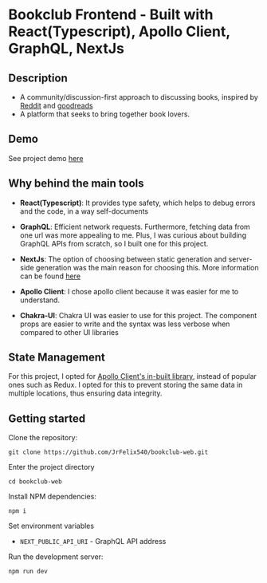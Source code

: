 # Bookclub Frontend - Built with React(Typescript), Apollo Client, GraphQL, NextJs

## Description

-   A community/discussion-first approach to discussing books, inspired by [Reddit](http://reddit.com/) and [goodreads](https://www.goodreads.com/)
-   A platform that seeks to bring together book lovers.

## Demo

See project demo [here](https://bookclub-web.vercel.app/)

## Why behind the main tools

-   **React(Typescript)**: It provides type safety, which helps to debug errors and the code, in a way self-documents

-   **GraphQL**: Efficient network requests. Furthermore, fetching data from one url was more appealing to me. Plus, I was curious about building GraphQL APIs from scratch, so I built one for this project.

-   **NextJs**: The option of choosing between static generation and server-side generation was the main reason for choosing this. More information can be found [here](https://vercel.com/blog/nextjs-server-side-rendering-vs-static-generation)

-   **Apollo Client**: I chose apollo client because it was easier for me to understand.

-   **Chakra-UI**: Chakra UI was easier to use for this project. The component props are easier to write and the syntax was less verbose when compared to other UI libraries

## State Management

For this project, I opted for [Apollo Client's in-built library](https://www.apollographql.com/docs/react/local-state/local-state-management/), instead of popular ones such as Redux. I opted for this to prevent storing the same data in multiple locations, thus ensuring data integrity.

## Getting started

Clone the repository:

`git clone https://github.com/JrFelix540/bookclub-web.git`

Enter the project directory

`cd bookclub-web`

Install NPM dependencies:

`npm i`

Set environment variables

-   `NEXT_PUBLIC_API_URI` - GraphQL API address

Run the development server:

`npm run dev`

